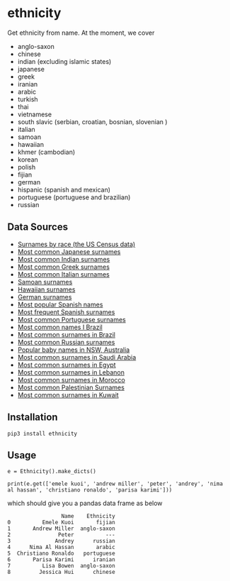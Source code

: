 # ethnicity
Get ethnicity from name.  At the moment, we cover 
* anglo-saxon 
* chinese 
* indian (excluding islamic states)
* japanese 
* greek 
* iranian
* arabic
* turkish
* thai 
* vietnamese 
* south slavic (serbian, croatian, bosnian, slovenian )
* italian 
* samoan
* hawaiian 
* khmer (cambodian)
* korean 
* polish 
* fijian 
* german 
* hispanic (spanish and mexican)
* portuguese (portuguese and brazilian)
* russian

## Data Sources
* [Surnames by race (the US Census data)](https://www.census.gov/topics/population/genealogy/data/2010_surnames.html)  
* [Most common Japanese surnames](https://www.japantimes.co.jp/life/2009/10/11/lifestyle/japans-top-100-most-common-family-names/#.WsR48i9L3BI)
* [Most common Indian surnames](https://www.quora.com/What-are-some-of-the-most-common-Indian-last-names)
* [Most common Greek surnames](https://chartcons.com/common-greek-last-names/)
* [Most common Italian surnames](http://www.italianames.com/italian-last-names.php)
* [Samoan surnames](https://www.quora.com/What-are-some-Samoan-last-names)
* [Hawaiian surnames](https://en.wiktionary.org/wiki/Category:Hawaiian_surnames)
* [German surnames](https://en.wikipedia.org/wiki/List_of_the_most_common_surnames_in_Germany)
* [Most popular Spanish names](http://www.lavanguardia.com/vangdata/20150520/54431756037/los-100-nombres-de-hombre-y-mujer-mas-frecuentes-en-espana.html)
* [Most frequent Spanish surnames](http://www.ine.es/dyngs/INEbase/es/operacion.htm?c=Estadistica_C&cid=1254736177009&menu=resultados&idp=1254734710990)
* [Most common Portuguese surnames](https://pt.wikipedia.org/wiki/Lista_dos_cem_apelidos_mais_frequentes_em_Portugal#cite_note-1)
* [Most common names I Brazil](https://censo2010.ibge.gov.br/nomes/#/ranking)
* [Most common surnames in Brazil](https://nomeschiques.com/apelidos-populares-de-pessoas/)
* [Most common Russian surnames](http://russkg.ru/index.php?option=com_content&view=article&id=4390:-500&catid=84:2012-12-02-23-13-33&Itemid=63)
* [Popular baby names in NSW, Australia](http://www.bdm.nsw.gov.au/Pages/about-us/facts-statistics.aspx)
* [Most common surnames in Saudi Arabia](http://forebears.co.uk/saudi-arabia)
* [Most common surnames in Egypt](http://forebears.co.uk/egypt)
* [Most common surnames in Lebanon](http://forebears.co.uk/lebanon)
* [Most common surnames in Morocco](http://forebears.co.uk/morocco)
* [Most common Palestinian Surnames](http://mepeace.org/forum/topics/palestinian-tribes-clans-and)
* [Most common surnames in Kuwait](http://forebears.co.uk/kuwait)
## Installation
```
pip3 install ethnicity
```

## Usage
```
e = Ethnicity().make_dicts()

print(e.get(['emele kuoi', 'andrew miller', 'peter', 'andrey', 'nima al hassan', 'christiano ronaldo', 'parisa karimi']))
```
which should give you a pandas data frame as below
```
                 Name    Ethnicity
0          Emele Kuoi       fijian
1       Andrew Miller  anglo-saxon
2               Peter          ---
3              Andrey      russian
4      Nima Al Hassan       arabic
5  Christiano Ronaldo   portuguese
6       Parisa Karimi      iranian
7          Lisa Bowen  anglo-saxon
8         Jessica Hui      chinese
```